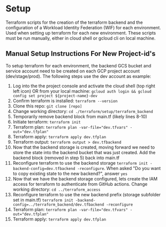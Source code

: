 # Setup 

Terraform scripts for the creation of the terraform backend and the configuration of a Workload Identity Federation (WIF) for each environment. Used when setting up terraform for each new environment.  These scripts must be run manually, either in cloud shell or gcloud cli on local machine. 

## Manual Setup Instructions For New Project-id's

To setup terraform for each environment, the backend GCS bucket and service account need to be created on each GCP project account (dev/stage/prod). The following steps use the dev account as example:

1. Log into the the project console and activate the cloud shell (top right left icon) OR from your local machine: `gcloud auth login && gcloud config set project ${project-name}-dev`
2. Confirm terraform is installed: `terraform --version`
3. Clone this repo: `git clone [repo]`
4. Change working directory: `cd ./terraform/setup/terraform_backend`
5. Temporarily remove backend block from main.tf (likely lines 8-10)
6. Initiate terraform: `terraform init`
7. Terraform plan: `terraform plan -var-file="dev.tfvars" -out="dev.tfplan"`
8. Terraform apply: `terraform apply dev.tfplan`
9. Terraform output: `terraform output > dev.tfbackend`
10. Now that the backend storage is created, moving forward we need to store the state into the backend bucket that was just created. Add the backend block (removed in step 5) back into main.tf 
11. Reconfigure terraform to use the backend storage `terraform init -backend-config=dev.tfbackend -reconfigure`. When asked "Do you want to copy existing state to the new backend?", answer `yes`
12. Now that we have the backend storage configured, lets create the IAM access for terraform to authenticate from GitHub actions. Change working directory: `cd ../terraform_access`
13. Reconfigure terraform to use the new backend prefix (storage subfolder set in main.tf) `terraform init -backend-config=../terraform_backend/dev.tfbackend -reconfigure`
14. Terraform plan: `terraform plan -var-file="dev.tfvars" -out="dev.tfplan"`
15. Terraform apply: `terraform apply dev.tfplan`